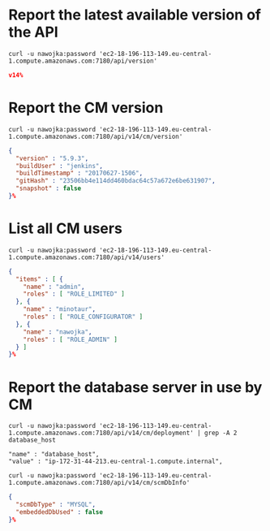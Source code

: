 # Report the latest available version of the API
```
curl -u nawojka:password 'ec2-18-196-113-149.eu-central-1.compute.amazonaws.com:7180/api/version'
```
```json
v14%
```
# Report the CM version
```
curl -u nawojka:password 'ec2-18-196-113-149.eu-central-1.compute.amazonaws.com:7180/api/v14/cm/version'
```
```json
{
  "version" : "5.9.3",
  "buildUser" : "jenkins",
  "buildTimestamp" : "20170627-1506",
  "gitHash" : "23506bb4e114dd460bdac64c57a672e6be631907",
  "snapshot" : false
}%
```

# List all CM users
```
curl -u nawojka:password 'ec2-18-196-113-149.eu-central-1.compute.amazonaws.com:7180/api/v14/users'
```
```json
{
  "items" : [ {
    "name" : "admin",
    "roles" : [ "ROLE_LIMITED" ]
  }, {
    "name" : "minotaur",
    "roles" : [ "ROLE_CONFIGURATOR" ]
  }, {
    "name" : "nawojka",
    "roles" : [ "ROLE_ADMIN" ]
  } ]
}%
```

# Report the database server in use by CM
```
curl -u nawojka:password 'ec2-18-196-113-149.eu-central-1.compute.amazonaws.com:7180/api/v14/cm/deployment' | grep -A 2 database_host
```
```
"name" : "database_host",
"value" : "ip-172-31-44-213.eu-central-1.compute.internal",
```
```
curl -u nawojka:password 'ec2-18-196-113-149.eu-central-1.compute.amazonaws.com:7180/api/v14/cm/scmDbInfo'
```
```json
{
  "scmDbType" : "MYSQL",
  "embeddedDbUsed" : false
}%
```
